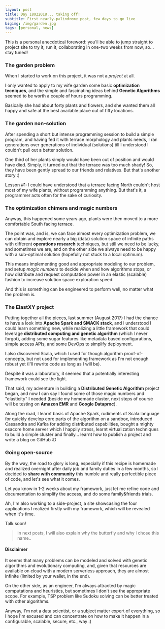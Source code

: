 ```yaml
---
layout: post
title: Day 18022018... taking off!
subtitle: First nearly-palindrome post, few days to go live
bigimg: /img/garden.jpg
tags: [personal, news]
---
```

This is a personal anecdotical foreword: you'll be able to jump straight to project site to try it, run it, collaborating in one-two weeks from now, so... stay tuned!


### The garden problem

When I started to work on this project, it was not a *project* at all.

I only wanted to apply to my wife garden some basic **optimization tecniques**, and the simple and fascinating ideas behind **Genetic Algorithms** seemed to be worth a couple of hours programming.

Basically she had about forty plants and flowers, and she wanted them all happy and safe at the best available place out of fifty locations.

### The garden non-solution

After spending a short but intense programming session to build a simple program, and having fed it with terrace morphology and plants needs, I ran generations over generations of individual (solutions) till I understood I couldn't pull out a better solution.

One third of her plants simply would have been out of position and would have died. Simply, it turned out that the terrace was too much shady! So, they have been gently spread to our friends and relatives. But that's another story :)

Lesson #1: I could have understood that a terrace facing North couldn't host most of my wife plants, without programming anything. But that's it, a programmer acts often for the sake of curiosity.

### The optimization chimera and magic numbers

Anyway, this happened some years ago, plants were then moved to a more comfortable South facing terrace.

The point was, and is, we can face almost every optimization problem, we can obtain and explore nearly a big (data) solution space of infinite paths with different **operations research** techniques, but still we need to be lucky, and sometimes we are, and on the other side we always need to be happy with a sub-optimal solution (hopefully not stuck to a local optimum).

This means implementing good and appropriate modeling to our problem, and setup *magic numbers* to decide when and how algorithms stops, or how distribute and request computation power in an elastic (scalable) fashion to increase solution space exploration speed.

And this is something can be engineered to perform well, no matter what the problem is.

### The ElastXY project

Putting together all the pieces, last summer (August 2017) I had the chance to have a look into **Apache Spark and SMACK stack**, and I understood I could learn something new, while realizing a little framework that could leverage **distributed computing and genetic algorithm** (which I never forgot), adding some sugar features like metadata based configurations, simple access APIs, and some DevOps to simplify deployment.

I also discovered Scala, which I used for though algorithm proof-of-concepts, but not used for implementing framework as I'm not enough robust yet (I'll rewrite code as long as I will be).

Despite it was a laboratory, it seemed that a potentially interesting framework could see the light.

That said, my adventure in building a **Distributed Genetic Algorithm** project began, and now I can say I found some of those magic numbers and "elasticity" I needed (beside my homemade cluster, next steps of course will be testing on **Amazon EMR** and **Google Dataproc**).

Along the road, I learnt basis of Apache Spark, rudiments of Scala language for quickly develop core parts of the algorithm on a sandbox, introduced Cassandra and Kafka for adding distributed capabilities, bought a mighty esacore home server which I happily stress, learnt virtualization techniques to build a simple cluster and finally... learnt how to publish a project and write a blog on GitHub :D

### Going open-source

By the way, the road to glory is long, especially if this recipe is homemade and realized overnight after daily job and family duties in a few months, so I decided to **share with community** this humble and really perfectible piece of code, and let's see what it comes.

Let you know in 1-2 weeks about my framework, just let me refine code and documentation to simplify the access, and do some family&friends trials.

Ah, I'm also working to a side-project, a site showcasing the four applications I realized firstly with my framework, which will be revealed when it's time.

Talk soon!

> In next posts, I will also explain why the butterfly and why I chose this name..

#### Disclaimer

It seems that many problems can be modeled and solved with genetic algorithms and evolutionary computing, and, given that resources are available on cloud with a modern serverless approach, they are almost infinite (limited by your wallet, in the end).

On the other side, as an engineer, I'm always attracted by magic computations and heuristics, but sometimes I don't see the appropriate scope. For example, TSP problem like Sudoku solving can be better treated with other algorithms.

Anyway, I'm not a data scientist, or a subject matter expert of everything, so I hope I'm excused and can concentrate on how to make it happen in a configurable, scalable, secure, etc., way :)
